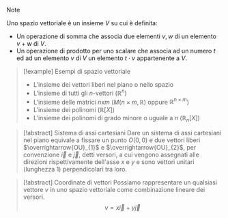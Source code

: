 >[!note]
>Uno spazio vettoriale è un insieme $V$ su cui è definita:
>- Un operazione di somma che associa due elementi $v, w$ di un elemento $v+w$ di $V$.
>- Un operazione di prodotto per uno scalare che associa ad un numero $t$ ed ad un elemento $v$ di $V$ un elemento $t\cdot v$ appartenente a $V$.

>[!example] Esempi di spazio vettoriale
>- L'insieme dei vettori liberi nel piano o nello spazio
>- L'insieme di tutti gli $n$-vettori ($\mathbb{R}^{n}$)
>- L'insieme delle matrici $n$x$m$ ($M(n\times m,\mathbb{R})$ oppure $\mathbb{R}^{n\times m}$)
>- L'insieme dei polinomi ($\mathbb{R}[X]$)
>- L'insieme dei polinomi di grado minore o uguale a $n$ ($\mathbb{R}_{n}[X]$)

>[!abstract] Sistema di assi cartesiani
>Dare un sistema di assi cartesiani nel piano equivale a fissare un punto $O(0,0)$ e due vettori liberi $\overrightarrow{OU}_{1}$ e $\overrightarrow{OU}_{2}$, per convenzione $\overrightarrow{i}$ e $\overrightarrow{j}$, detti versori, a cui vengono assegnati alle direzioni rispettivamente dell'asse $x$ e $y$ e sono vettori unitari (lunghezza 1) perpendicolari tra loro.

>[!abstract] Coordinate di vettori
>Possiamo rappresentare un qualsiasi vettore $v$ in uno spazio vettoriale come combinazione lineare dei versori. $$v=x\overrightarrow{i}+y\overrightarrow{j}$$

